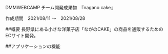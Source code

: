 DMMWEBCAMP チーム開発成果物　『nagano cake』

作成期間　2021/08/11 〜　2021/08/28

##概要
長野県にある小さな洋菓子店「ながのCAKE」の商品を通販するためのECサイト開発。

##アプリケーションの機能


